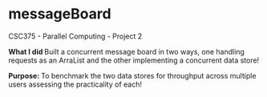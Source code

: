 # messageBoard
CSC375 - Parallel Computing - Project 2

<b> What I did </b> Built a concurrent message board in two ways, one handling requests as an ArraList and the other implementing a concurrent data store!

<b>Purpose: </b> To benchmark the two data stores for throughput across multiple users assessing the practicality of each!
